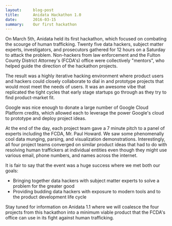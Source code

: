 ```yaml
---
layout:     blog-post
title:      Anidata Hackathon 1.0
date:       2016-03-15
summary:    Our first hackathon
---
```


On March 5th, Anidata held its first hackathon, which focused on combating the scourge of human trafficking.  Twenty five data hackers, subject matter experts, investigators, and prosecutors gathered for 12 hours on a Saturday to attack the problem.  Non-hackers from law enforcement and the Fulton County District Attorney's (FCDA's) office were collectively "mentors", who helped guide the direction of the hackathon projects.  

The result was a highly iterative hacking environment where product users and hackers could closely collaborate to dial in and prototype projects that would most meet the needs of users. It was an awesome vibe that replicated the tight cycles that early stage startups go through as they try to find product-market fit.  

Google was nice enough to donate a large number of Google Cloud Platform credits, which allowed each to leverage the power Google's cloud to prototype and deploy project ideas. 

At the end of the day, each project team gave a 7 minute pitch to a panel of experts including the FCDA, Mr. Paul Howard.  We saw some phenomenally cool data munging, parsing, and visualization demonstrations.  Interestingly, all four project teams converged on similar product ideas that had to do with resolving human traffickers at individual entities even though they might use various email, phone numbers, and names across the internet.  

It is fair to say that the event was a huge success where we met both our goals:
- Bringing together data hackers with subject matter experts to solve a problem for the greater good
- Providing budding data hackers with exposure to modern tools and to the product development life cycle

Stay tuned for information on Anidata 1.1 where we will coalesce the four projects from this hackathon into a minimum viable product that the FCDA's office can use in its fight against human trafficking.
